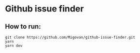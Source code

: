 <h1>Github issue finder</h1>

<h2>How to run:</h2>

```
git clone https://github.com/Migovan/github-issue-finder.git
yarn
yarn dev
```
